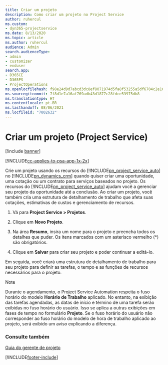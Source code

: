 ```yaml
---
title: Criar um projeto
description: Como criar um projeto no Project Service
author: ruhercul
ms.custom:
- dyn365-projectservice
ms.date: 8/13/2020
ms.topic: article
ms.author: ruhercul
audience: Admin
search.audienceType:
- admin
- customizer
- enduser
search.app:
- D365CE
- D365PS
- ProjectOperations
ms.openlocfilehash: f98e24d9d7abcd3dc8ef8071974d5fa8f53255a5df6704c2e166b0831a5935f1
ms.sourcegitcommit: 7f8d1e7a16af769adb43d1877c28fdce53975db8
ms.translationtype: HT
ms.contentlocale: pt-BR
ms.lasthandoff: 08/06/2021
ms.locfileid: "7002632"
---
```

# <a name="create-a-project-project-service"></a>Criar um projeto (Project Service)

[!include [banner](../includes/psa-now-project-operations.md)]

[!INCLUDE[cc-applies-to-psa-app-1x-2x](../includes/cc-applies-to-psa-app-1x-2x.md)]

Crie um projeto usando os recursos do [!INCLUDE[pn_project_service_auto](../includes/pn-project-service-auto.md)] no [!INCLUDE[pn_dynamics_crm](../includes/pn-dynamics-crm.md)] quando quiser criar uma oportunidade, uma cotação ou um contrato para serviços baseados no projeto. Os recursos do [!INCLUDE[pn_project_service_auto](../includes/pn-project-service-auto.md)] ajudam você a gerenciar seu projeto da oportunidade até a conclusão. Ao criar um projeto, você também cria uma estrutura de detalhamento de trabalho que afeta suas cotações, estimativas de custos e gerenciamento de recursos.  
  
1.  Vá para **Project Service > Projetos**.  
  
2.  Clique em **Novo Projeto**.  
  
3.  Na área **Resumo**, insira um nome para o projeto e preencha todos os detalhes que puder. Os itens marcados com um asterisco vermelho (*) são obrigatórios.  
  
4.  Clique em **Salvar** para criar seu projeto e poder continuar a editá-lo.  
  
Em seguida, você criará uma estrutura de detalhamento de trabalho para seu projeto para definir as tarefas, o tempo e as funções de recursos necessários para o projeto.  

> [!NOTE]
> Durante o agendamento, o Project Service Automation respeita o fuso horário do modelo **Horário de Trabalho** aplicado. No entanto, na exibição das tarefas agendadas, as datas de início e término de uma tarefa serão exibidas no fuso horário do usuário. Isso se aplica a outras exibições em fases de tempo no formulário **Projeto**. Se o fuso horário do usuário não corresponder ao fuso horário do modelo de hora de trabalho aplicado ao projeto, será exibido um aviso explicando a diferença. 
  
### <a name="see-also"></a>Consulte também  
 [Guia do gerente de projeto](../psa/project-manager-guide.md)


[!INCLUDE[footer-include](../includes/footer-banner.md)]